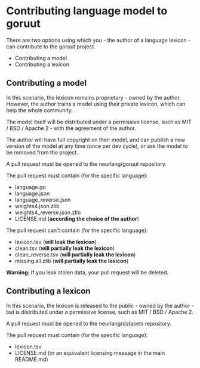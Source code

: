 # Contributing language model to goruut

There are two options using which you - the author of a language lexicon - can
contribute to the goruut project.

- Contributing a model
- Contributing a lexicon

## Contributing a model

In this scenario, the lexicon remains proprietary - owned by the author.
However, the author trains a model using their private lexicon, which can help
the whole community.

The model itself will be distributed under a permissive license, such as MIT /
BSD / Apache 2 - with the agreement of the author.

The author will have full copyright on their model, and can publish a new version
of the model at any time (once per dev cycle), or ask the model to be removed
from the project.

A pull request must be opened to the neurlang/goruut repository.

The pull request must contain (for the specific language):
- language.go
- language.json
- language_reverse.json
- weights4.json.zlib
- weights4_reverse.json.zlib
- LICENSE.md (**according the choice of the author**)

The pull request can't contain (for the specific language):
- lexicon.tsv (**will leak the lexicon**)
- clean.tsv (**will partially leak the lexicon**)
- clean_reverse.tsv (**will partially leak the lexicon**)
- missing.all.zlib (**will partially leak the lexicon**)

**Warning:** If you leak stolen data, your pull request will be deleted.

## Contributing a lexicon

In this scenario, the lexicon is released to the public - owned by the author -
but is distributed under a permissive license, such as MIT / BSD / Apache 2.

A pull request must be opened to the neurlang/datasets repository.

The pull request must contain (for the specific language):
- lexicon.tsv
- LICENSE.md (or an equivalent licensing message in the main README.md)

